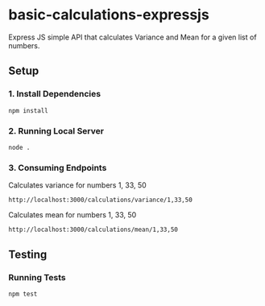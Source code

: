 # basic-calculations-expressjs
Express JS simple API that calculates Variance and Mean for a given list of numbers.

## Setup

### 1. Install Dependencies
```
npm install
```
### 2. Running Local Server
```
node .
```
### 3. Consuming Endpoints
Calculates variance for numbers 1, 33, 50
```
http://localhost:3000/calculations/variance/1,33,50
```
Calculates mean for numbers 1, 33, 50
```
http://localhost:3000/calculations/mean/1,33,50
```

## Testing

### Running Tests
```
npm test
```
